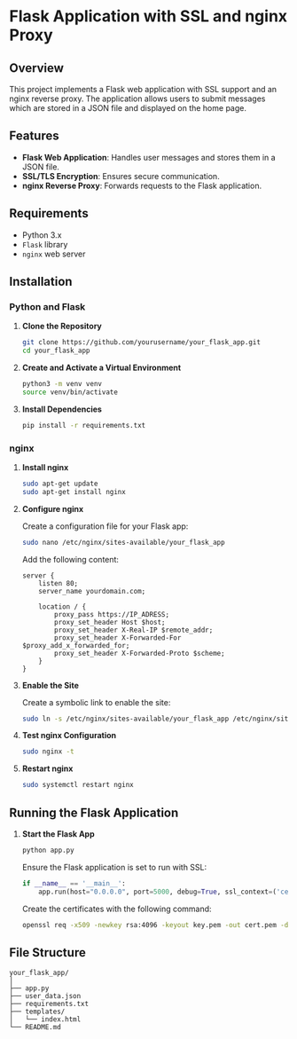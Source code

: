 # Flask Application with SSL and nginx Proxy

## Overview

This project implements a Flask web application with SSL support and an nginx reverse proxy. The application allows users to submit messages which are stored in a JSON file and displayed on the home page.

## Features

- **Flask Web Application**: Handles user messages and stores them in a JSON file.
- **SSL/TLS Encryption**: Ensures secure communication.
- **nginx Reverse Proxy**: Forwards requests to the Flask application.

## Requirements

- Python 3.x
- `Flask` library
- `nginx` web server

## Installation

### Python and Flask

1. **Clone the Repository**
    ```sh
    git clone https://github.com/yourusername/your_flask_app.git
    cd your_flask_app
    ```

2. **Create and Activate a Virtual Environment**
    ```sh
    python3 -m venv venv
    source venv/bin/activate
    ```

3. **Install Dependencies**
    ```sh
    pip install -r requirements.txt
    ```

### nginx

1. **Install nginx**
    ```sh
    sudo apt-get update
    sudo apt-get install nginx
    ```

2. **Configure nginx**

    Create a configuration file for your Flask app:

    ```sh
    sudo nano /etc/nginx/sites-available/your_flask_app
    ```

    Add the following content:

    ```nginx
    server {
        listen 80;
        server_name yourdomain.com;

        location / {
            proxy_pass https://IP_ADRESS;
            proxy_set_header Host $host;
            proxy_set_header X-Real-IP $remote_addr;
            proxy_set_header X-Forwarded-For $proxy_add_x_forwarded_for;
            proxy_set_header X-Forwarded-Proto $scheme;
        }
    }
    ```

3. **Enable the Site**

    Create a symbolic link to enable the site:

    ```sh
    sudo ln -s /etc/nginx/sites-available/your_flask_app /etc/nginx/sites-enabled/
    ```

4. **Test nginx Configuration**

    ```sh
    sudo nginx -t
    ```

5. **Restart nginx**

    ```sh
    sudo systemctl restart nginx
    ```

## Running the Flask Application

1. **Start the Flask App**
    ```sh
    python app.py
    ```

    Ensure the Flask application is set to run with SSL:

    ```python
    if __name__ == '__main__':
        app.run(host="0.0.0.0", port=5000, debug=True, ssl_context=('certB.pem', 'keyB.pem'))
    ```
    Create the certificates with the following command:
   ```sh
   openssl req -x509 -newkey rsa:4096 -keyout key.pem -out cert.pem -days 365
   ```

## File Structure

```plaintext
your_flask_app/
│
├── app.py
├── user_data.json
├── requirements.txt
├── templates/
│   └── index.html
└── README.md

